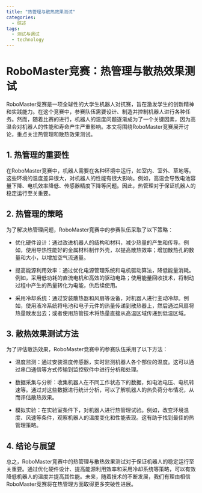 ```yaml
---  
title: "热管理与散热效果测试"  
categories:  
  - 综述
tags: 
  - 测试与调试 
  - technology  
---  
```


# RoboMaster竞赛：热管理与散热效果测试

RoboMaster竞赛是一项全球性的大学生机器人对抗赛，旨在激发学生的创新精神和实践能力。在这个竞赛中，参赛队伍需要设计、制造并控制机器人进行各种任务。然而，随着比赛的进行，机器人的温度问题逐渐成为了一个关键因素，因为高温会对机器人的性能和寿命产生严重影响。本文将围绕RoboMaster竞赛展开讨论，重点关注热管理和散热效果测试。

## 1. 热管理的重要性

在RoboMaster竞赛中，机器人需要在各种环境中运行，如室内、室外、草地等。这些环境的温度差异很大，对机器人的性能有很大影响。例如，高温会导致电池容量下降、电机效率降低、传感器精度下降等问题。因此，热管理对于保证机器人的稳定运行至关重要。

## 2. 热管理的策略

为了解决热管理问题，RoboMaster竞赛中的参赛队伍采取了以下策略：

- 优化硬件设计：通过改进机器人的结构和材料，减少热量的产生和传导。例如，使用导热性能好的金属材料制作外壳，以提高散热效率；增加散热孔的数量和大小，以增加空气流通量。

- 提高能源利用效率：通过优化电源管理系统和电机驱动算法，降低能量消耗。例如，采用低功耗的直流电机和高效的驱动电路；使用能量回收技术，将制动过程中产生的热量转化为电能，供后续使用。

- 采用冷却系统：通过安装散热器和风扇等设备，对机器人进行主动冷却。例如，使用液冷系统将电池和电子元件的热量传递到散热器上，然后通过风扇将热量散发出去；或者使用热管技术将热量直接从高温区域传递到低温区域。

## 3. 散热效果测试方法

为了评估散热效果，RoboMaster竞赛中的参赛队伍采用了以下方法：

- 温度监测：通过安装温度传感器，实时监测机器人各个部位的温度。这可以通过串口通信等方式传输到监控软件中进行分析和处理。

- 数据采集与分析：收集机器人在不同工作状态下的数据，如电池电压、电机转速等。通过对这些数据进行统计分析，可以了解机器人的热负荷分布情况，从而评估散热效果。

- 模拟实验：在实验室条件下，对机器人进行热管理试验。例如，改变环境温度、风速等条件，观察机器人的温度变化和性能表现。这有助于找到最佳的热管理策略。

## 4. 结论与展望

总之，RoboMaster竞赛中的热管理与散热效果测试对于保证机器人的稳定运行至关重要。通过优化硬件设计、提高能源利用效率和采用冷却系统等策略，可以有效降低机器人的温度并提高其性能。未来，随着技术的不断发展，我们有理由相信RoboMaster竞赛将在热管理方面取得更多突破性进展。 
